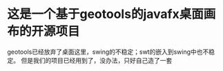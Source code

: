 # 这是一个基于geotools的javafx桌面画布的开源项目
geotools已经放弃了桌面这里，swing的不稳定；swt的嵌入到swing中也不稳定。
但是我们的项目已经用到了，没办法，只好自己造了一套
